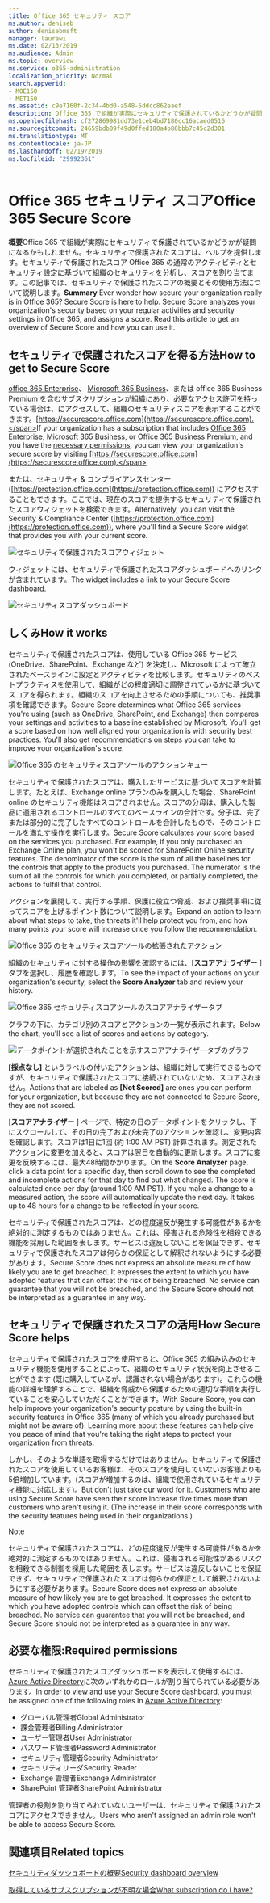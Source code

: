 ```yaml
---
title: Office 365 セキュリティ スコア
ms.author: deniseb
author: denisebmsft
manager: laurawi
ms.date: 02/13/2019
ms.audience: Admin
ms.topic: overview
ms.service: o365-administration
localization_priority: Normal
search.appverid:
- MOE150
- MET150
ms.assetid: c9e7160f-2c34-4bd0-a548-5ddcc862eaef
description: Office 365 で組織が実際にセキュリティで保護されているかどうかが疑問になるかもしれません。セキュリティで保護されたスコアは、ヘルプを提供します。セキュリティで保護されたスコア Office 365 の通常のアクティビティとセキュリティ設定に基づいて組織のセキュリティを分析し、スコアを割り当てます。
ms.openlocfilehash: cf272869981dd73e1ceb4bd7180cc16acaed0516
ms.sourcegitcommit: 24659bdb09f49d0ffed180a4b80bbb7c45c2d301
ms.translationtype: MT
ms.contentlocale: ja-JP
ms.lasthandoff: 02/19/2019
ms.locfileid: "29992361"
---
```

# <a name="office-365-secure-score"></a><span data-ttu-id="25e12-105">Office 365 セキュリティ スコア</span><span class="sxs-lookup"><span data-stu-id="25e12-105">Office 365 Secure Score</span></span>

<span data-ttu-id="25e12-p102">**概要**Office 365 で組織が実際にセキュリティで保護されているかどうかが疑問になるかもしれません。セキュリティで保護されたスコアは、ヘルプを提供します。セキュリティで保護されたスコア Office 365 の通常のアクティビティとセキュリティ設定に基づいて組織のセキュリティを分析し、スコアを割り当てます。この記事では、セキュリティで保護されたスコアの概要とその使用方法について説明します。</span><span class="sxs-lookup"><span data-stu-id="25e12-p102">**Summary** Ever wonder how secure your organization really is in Office 365? Secure Score is here to help. Secure Score analyzes your organization's security  based on your regular activities and security settings in Office 365, and assigns a score. Read this article to get an overview of Secure Score and how you can use it.</span></span>
  
## <a name="how-to-get-to-secure-score"></a><span data-ttu-id="25e12-110">セキュリティで保護されたスコアを得る方法</span><span class="sxs-lookup"><span data-stu-id="25e12-110">How to get to Secure Score</span></span>

<span data-ttu-id="25e12-111">[office 365 Enterprise](https://docs.microsoft.com/office365/enterprise/)、 [Microsoft 365 Business](https://docs.microsoft.com/microsoft-365/business/)、または office 365 Business Premium を含むサブスクリプションが組織にあり、[必要なアクセス許可](#required-permissions)を持っている場合は、にアクセスして、組織のセキュリティスコアを表示することができます。[https://securescore.office.com](https://securescore.office.com).</span><span class="sxs-lookup"><span data-stu-id="25e12-111">If your organization has a subscription that includes [Office 365 Enterprise](https://docs.microsoft.com/office365/enterprise/), [Microsoft 365 Business](https://docs.microsoft.com/microsoft-365/business/), or Office 365 Business Premium, and you have the [necessary permissions](#required-permissions), you can view your organization's secure score by visiting [https://securescore.office.com](https://securescore.office.com).</span></span> 

<span data-ttu-id="25e12-112">または、セキュリティ & コンプライアンスセンター ([https://protection.office.com](https://protection.office.com)) にアクセスすることもできます。ここでは、現在のスコアを提供するセキュリティで保護されたスコアウィジェットを検索できます。</span><span class="sxs-lookup"><span data-stu-id="25e12-112">Alternatively, you can visit the Security & Compliance Center ([https://protection.office.com](https://protection.office.com)), where you'll find a Secure Score widget that provides you with your current score.</span></span>

![セキュリティで保護されたスコアウィジェット](media/SecureScoreWidget-o365.png)

<span data-ttu-id="25e12-114">ウィジェットには、セキュリティで保護されたスコアダッシュボードへのリンクが含まれています。</span><span class="sxs-lookup"><span data-stu-id="25e12-114">The widget includes a link to your Secure Score dashboard.</span></span>

![セキュリティスコアダッシュボード](media/SecureScore-WelcomeScreen.png)
  
## <a name="how-it-works"></a><span data-ttu-id="25e12-116">しくみ</span><span class="sxs-lookup"><span data-stu-id="25e12-116">How it works</span></span>

<span data-ttu-id="25e12-p103">セキュリティで保護されたスコアは、使用している Office 365 サービス (OneDrive、SharePoint、Exchange など) を決定し、Microsoft によって確立されたベースラインに設定とアクティビティを比較します。セキュリティのベストプラクティスを使用して、組織がどの程度適切に調整されているかに基づいてスコアを得られます。組織のスコアを向上させるための手順についても、推奨事項を確認できます。</span><span class="sxs-lookup"><span data-stu-id="25e12-p103">Secure Score determines what Office 365 services you're using (such as OneDrive, SharePoint, and Exchange) then compares your settings and activities to a baseline established by Microsoft. You'll get a score based on how well aligned your organization is with security best practices. You'll also get recommendations on steps you can take to improve your organization's score.</span></span> 
  
![Office 365 のセキュリティスコアツールのアクションキュー](media/SecureScore-ActionsToTake.png)
  
<span data-ttu-id="25e12-p104">セキュリティで保護されたスコアは、購入したサービスに基づいてスコアを計算します。たとえば、Exchange online プランのみを購入した場合、SharePoint online のセキュリティ機能はスコアされません。スコアの分母は、購入した製品に適用されるコントロールのすべてのベースラインの合計です。分子は、完了または部分的に完了したすべてのコントロールを合計したもので、そのコントロールを満たす操作を実行します。</span><span class="sxs-lookup"><span data-stu-id="25e12-p104">Secure Score calculates your score based on the services you purchased. For example, if you only purchased an Exchange Online plan, you won't be scored for SharePoint Online security features. The denominator of the score is the sum of all the baselines for the controls that apply to the products you purchased. The numerator is the sum of all the controls for which you completed, or partially completed, the actions to fulfill that control.</span></span>

<span data-ttu-id="25e12-125">アクションを展開して、実行する手順、保護に役立つ脅威、および推奨事項に従ってスコアを上げるポイント数について説明します。</span><span class="sxs-lookup"><span data-stu-id="25e12-125">Expand an action to learn about what steps to take, the threats it'll help protect you from, and how many points your score will increase once you follow the recommendation.</span></span>
  
![Office 365 のセキュリティスコアツールの拡張されたアクション](media/SecureScore-DetailedActionToTake.png)
  
<span data-ttu-id="25e12-127">組織のセキュリティに対する操作の影響を確認するには、[**スコアアナライザー** ] タブを選択し、履歴を確認します。</span><span class="sxs-lookup"><span data-stu-id="25e12-127">To see the impact of your actions on your organization's security, select the **Score Analyzer** tab and review your history.</span></span> 
  
![Office 365 セキュリティスコアツールのスコアアナライザータブ](media/SecureScore-ScoreAnalyzer-7days.png)
  
<span data-ttu-id="25e12-129">グラフの下に、カテゴリ別のスコアとアクションの一覧が表示されます。</span><span class="sxs-lookup"><span data-stu-id="25e12-129">Below the chart, you'll see a list of scores and actions by category.</span></span> 
  
![データポイントが選択されたことを示すスコアアナライザータブのグラフ](media/SecureScore-Analyzer-breakdownbelowchart.png)
 
<span data-ttu-id="25e12-131">**[採点なし]** というラベルの付いたアクションは、組織に対して実行できるものですが、セキュリティで保護されたスコアに接続されていないため、スコアされません。</span><span class="sxs-lookup"><span data-stu-id="25e12-131">Actions that are labeled as **[Not Scored]** are ones you can perform for your organization, but because they are not connected to Secure Score, they are not scored.</span></span>  

<span data-ttu-id="25e12-p105">[**スコアアナライザー** ] ページで、特定の日のデータポイントをクリックし、下にスクロールして、その日の完了および未完了のアクションを確認し、変更内容を確認します。スコアは1日に1回 (約 1:00 AM PST) 計算されます。測定されたアクションに変更を加えると、スコアは翌日を自動的に更新します。スコアに変更を反映するには、最大48時間かかります。</span><span class="sxs-lookup"><span data-stu-id="25e12-p105">On the **Score Analyzer** page, click a data point for a specific day, then scroll down to see the completed and incomplete actions for that day to find out what changed. The score is calculated once per day (around 1:00 AM PST). If you make a change to a measured action, the score will automatically update the next day. It takes up to 48 hours for a change to be reflected in your score.</span></span>

<span data-ttu-id="25e12-p106">セキュリティで保護されたスコアは、どの程度違反が発生する可能性があるかを絶対的に測定するものではありません。これは、侵害される危険性を相殺できる機能を採用した範囲を表します。サービスは違反しないことを保証できず、セキュリティで保護されたスコアは何らかの保証として解釈されないようにする必要があります。</span><span class="sxs-lookup"><span data-stu-id="25e12-p106">Secure Score does not express an absolute measure of how likely you are to get breached. It expresses the extent to which you have adopted features that can offset the risk of being breached. No service can guarantee that you will not be breached, and the Secure Score should not be interpreted as a guarantee in any way.</span></span>
 
## <a name="how-secure-score-helps"></a><span data-ttu-id="25e12-139">セキュリティで保護されたスコアの活用</span><span class="sxs-lookup"><span data-stu-id="25e12-139">How Secure Score helps</span></span>

<span data-ttu-id="25e12-p107">セキュリティで保護されたスコアを使用すると、Office 365 の組み込みのセキュリティ機能を使用することによって、組織のセキュリティ状況を向上させることができます (既に購入しているが、認識されない場合があります)。これらの機能の詳細を理解することで、組織を脅威から保護するための適切な手順を実行していることを安心していただくことができます。</span><span class="sxs-lookup"><span data-stu-id="25e12-p107">With Secure Score, you can help improve your organization's security posture by using the built-in security features in Office 365 (many of which you already purchased but might not be aware of). Learning more about these features can help give you peace of mind that you're taking the right steps to protect your organization from threats.</span></span>
  
<span data-ttu-id="25e12-p108">しかし、そのような単語を取得するだけではありません。セキュリティで保護されたスコアを使用しているお客様は、そのスコアを使用していないお客様よりも5倍増加しています。(スコアが増加するのは、組織で使用されているセキュリティ機能に対応します)。</span><span class="sxs-lookup"><span data-stu-id="25e12-p108">But don't just take our word for it. Customers who are using Secure Score have seen their score increase five times more than customers who aren't using it. (The increase in their score corresponds with the security features being used in their organizations.)</span></span>
  
> [!NOTE]
> <span data-ttu-id="25e12-p109">セキュリティで保護されたスコアは、どの程度違反が発生する可能性があるかを絶対的に測定するものではありません。これは、侵害される可能性があるリスクを相殺できる制御を採用した範囲を表します。サービスは違反しないことを保証できず、セキュリティで保護されたスコアは何らかの保証として解釈されないようにする必要があります。</span><span class="sxs-lookup"><span data-stu-id="25e12-p109">Secure Score does not express an absolute measure of how likely you are to get breached. It expresses the extent to which you have adopted controls which can offset the risk of being breached. No service can guarantee that you will not be breached, and Secure Score should not be interpreted as a guarantee in any way.</span></span> 
  
## <a name="required-permissions"></a><span data-ttu-id="25e12-148">必要な権限:</span><span class="sxs-lookup"><span data-stu-id="25e12-148">Required permissions</span></span>

<span data-ttu-id="25e12-149">セキュリティで保護されたスコアダッシュボードを表示して使用するには、 [Azure Active Directory](https://docs.microsoft.com/azure/active-directory/users-groups-roles/directory-assign-admin-roles#available-roles)に次のいずれかのロールが割り当てられている必要があります。</span><span class="sxs-lookup"><span data-stu-id="25e12-149">In order to view and use your Secure Score dashboard, you must be assigned one of the following roles in [Azure Active Directory](https://docs.microsoft.com/azure/active-directory/users-groups-roles/directory-assign-admin-roles#available-roles):</span></span>
- <span data-ttu-id="25e12-150">グローバル管理者</span><span class="sxs-lookup"><span data-stu-id="25e12-150">Global Administrator</span></span>
- <span data-ttu-id="25e12-151">課金管理者</span><span class="sxs-lookup"><span data-stu-id="25e12-151">Billing Administrator</span></span>
- <span data-ttu-id="25e12-152">ユーザー管理者</span><span class="sxs-lookup"><span data-stu-id="25e12-152">User Administrator</span></span>
- <span data-ttu-id="25e12-153">パスワード管理者</span><span class="sxs-lookup"><span data-stu-id="25e12-153">Password Administrator</span></span>
- <span data-ttu-id="25e12-154">セキュリティ管理者</span><span class="sxs-lookup"><span data-stu-id="25e12-154">Security Administrator</span></span>
- <span data-ttu-id="25e12-155">セキュリティリーダ</span><span class="sxs-lookup"><span data-stu-id="25e12-155">Security Reader</span></span>
- <span data-ttu-id="25e12-156">Exchange 管理者</span><span class="sxs-lookup"><span data-stu-id="25e12-156">Exchange Administrator</span></span>
- <span data-ttu-id="25e12-157">SharePoint 管理者</span><span class="sxs-lookup"><span data-stu-id="25e12-157">SharePoint Administrator</span></span>

 <span data-ttu-id="25e12-158">管理者の役割を割り当てられていないユーザーは、セキュリティで保護されたスコアにアクセスできません。</span><span class="sxs-lookup"><span data-stu-id="25e12-158">Users who aren't assigned an admin role won't be able to access Secure Score.</span></span>

## <a name="related-topics"></a><span data-ttu-id="25e12-159">関連項目</span><span class="sxs-lookup"><span data-stu-id="25e12-159">Related topics</span></span>

[<span data-ttu-id="25e12-160">セキュリティダッシュボードの概要</span><span class="sxs-lookup"><span data-stu-id="25e12-160">Security dashboard overview</span></span>](security-dashboard.md)

[<span data-ttu-id="25e12-161">取得しているサブスクリプションが不明な場合</span><span class="sxs-lookup"><span data-stu-id="25e12-161">What subscription do I have?</span></span>](https://docs.microsoft.com/office365/admin/admin-overview/what-subscription-do-i-have?view=o365-worldwide)
